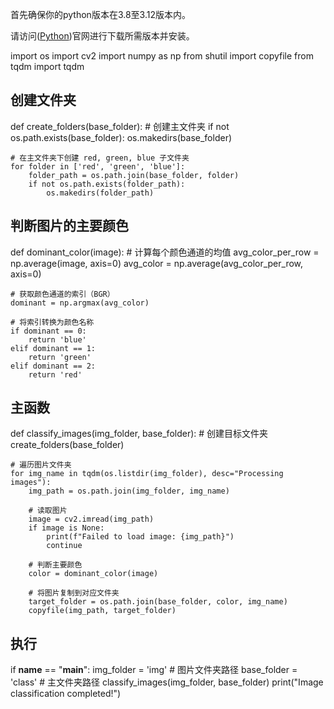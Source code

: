 首先确保你的python版本在3.8至3.12版本内。

请访问([Python](https://www.python.org/downloads/))官网进行下载所需版本并安装。

import os
import cv2
import numpy as np
from shutil import copyfile
from tqdm import tqdm

## 创建文件夹
def create_folders(base_folder):
    # 创建主文件夹
    if not os.path.exists(base_folder):
        os.makedirs(base_folder)
    
    # 在主文件夹下创建 red, green, blue 子文件夹
    for folder in ['red', 'green', 'blue']:
        folder_path = os.path.join(base_folder, folder)
        if not os.path.exists(folder_path):
            os.makedirs(folder_path)

## 判断图片的主要颜色
def dominant_color(image):
    # 计算每个颜色通道的均值
    avg_color_per_row = np.average(image, axis=0)
    avg_color = np.average(avg_color_per_row, axis=0)
    
    # 获取颜色通道的索引（BGR）
    dominant = np.argmax(avg_color)
    
    # 将索引转换为颜色名称
    if dominant == 0:
        return 'blue'
    elif dominant == 1:
        return 'green'
    elif dominant == 2:
        return 'red'

## 主函数
def classify_images(img_folder, base_folder):
    # 创建目标文件夹
    create_folders(base_folder)
    
    # 遍历图片文件夹
    for img_name in tqdm(os.listdir(img_folder), desc="Processing images"):
        img_path = os.path.join(img_folder, img_name)
        
        # 读取图片
        image = cv2.imread(img_path)
        if image is None:
            print(f"Failed to load image: {img_path}")
            continue
        
        # 判断主要颜色
        color = dominant_color(image)
        
        # 将图片复制到对应文件夹
        target_folder = os.path.join(base_folder, color, img_name)
        copyfile(img_path, target_folder)

## 执行
if __name__ == "__main__":
    img_folder = 'img'  # 图片文件夹路径
    base_folder = 'class'  # 主文件夹路径
    classify_images(img_folder, base_folder)
    print("Image classification completed!")
